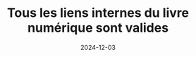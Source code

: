 ---
N: '147'
Rubrique: Liens
title: Tous les liens internes du livre numérique sont valides
detail: 
abstract: 
categories: [" Liens"]
agrege: O4147-E051
opquast: '4 147'
indiceebook: '51'
description: "Règle n° 051"
before: "050"
weight: "051"
after: "052"
actif: '1'
layout: rules
date: 2024-12-03
tags: ["Utilisabilité", "Confiance"]
objectif: ["Faciliter un accès rapide à tous les contenus.", "
Éviter la déception des utilisateurs."]
Meo: ["S'assurer que l'outil utilisé pour la rédaction des contenus possède une gestion satisfaisante et cohérente des hyperliens internes."]
Controle: ["Lancer régulièrement un contrôle de la validité de l'ensemble des liens"]
epubcheck: true
ace: false
humancheck: false
Source: ["Opquast"]
Referentiel: [""]
steps: ["Conception", "Fabrication"]
---